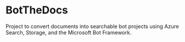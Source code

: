 # BotTheDocs
Project to convert documents into searchable bot projects using Azure Search, Storage, and the Microsoft Bot Framework.
